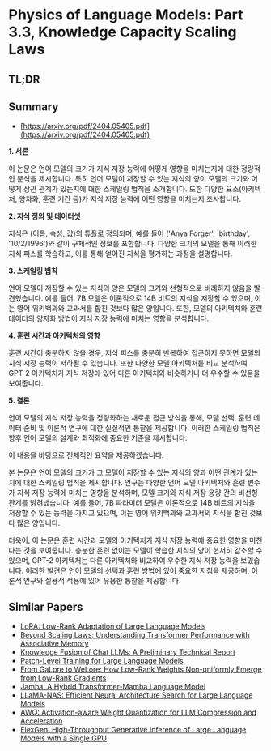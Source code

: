 # Physics of Language Models: Part 3.3, Knowledge Capacity Scaling Laws
## TL;DR
## Summary
- [https://arxiv.org/pdf/2404.05405.pdf](https://arxiv.org/pdf/2404.05405.pdf)

**1. 서론**

이 논문은 언어 모델의 크기가 지식 저장 능력에 어떻게 영향을 미치는지에 대한 정량적인 분석을 제시합니다. 특히 언어 모델이 저장할 수 있는 지식의 양이 모델의 크기와 어떻게 상관 관계가 있는지에 대한 스케일링 법칙을 소개합니다. 또한 다양한 요소(아키텍처, 양자화, 훈련 기간 등)가 지식 저장 능력에 어떤 영향을 미치는지 조사합니다.

**2. 지식 정의 및 데이터셋**

지식은 (이름, 속성, 값)의 튜플로 정의되며, 예를 들어 ('Anya Forger', 'birthday', '10/2/1996')와 같이 구체적인 정보를 포함합니다. 다양한 크기의 모델을 통해 이러한 지식 피스를 학습하고, 이를 통해 얻어진 지식을 평가하는 과정을 설명합니다.

**3. 스케일링 법칙**

언어 모델이 저장할 수 있는 지식의 양은 모델의 크기와 선형적으로 비례하지 않음을 발견했습니다. 예를 들어, 7B 모델은 이론적으로 14B 비트의 지식을 저장할 수 있으며, 이는 영어 위키백과와 교과서를 합친 것보다 많은 양입니다. 또한, 모델의 아키텍처와 훈련 데이터의 양자화 방법이 지식 저장 능력에 미치는 영향을 분석합니다.

**4. 훈련 시간과 아키텍처의 영향**

훈련 시간이 충분하지 않을 경우, 지식 피스를 충분히 반복하여 접근하지 못하면 모델의 지식 저장 능력이 저하될 수 있습니다. 또한 다양한 모델 아키텍처를 비교 분석하여 GPT-2 아키텍처가 지식 저장에 있어 다른 아키텍처와 비슷하거나 더 우수할 수 있음을 보여줍니다.

**5. 결론**

언어 모델의 지식 저장 능력을 정량화하는 새로운 접근 방식을 통해, 모델 선택, 훈련 데이터 준비 및 이론적 연구에 대한 실질적인 통찰을 제공합니다. 이러한 스케일링 법칙은 향후 언어 모델의 설계와 최적화에 중요한 기준을 제시합니다.

이 내용을 바탕으로 전체적인 요약을 제공하겠습니다.

본 논문은 언어 모델의 크기가 그 모델이 저장할 수 있는 지식의 양과 어떤 관계가 있는지에 대한 스케일링 법칙을 제시합니다. 연구는 다양한 언어 모델 아키텍처와 훈련 변수가 지식 저장 능력에 미치는 영향을 분석하며, 모델 크기와 지식 저장 용량 간의 비선형 관계를 밝혀냈습니다. 예를 들어, 7B 파라미터 모델은 이론적으로 14B 비트의 지식을 저장할 수 있는 능력을 가지고 있으며, 이는 영어 위키백과와 교과서의 지식을 합친 것보다 많은 양입니다.

더욱이, 이 논문은 훈련 시간과 모델의 아키텍처가 지식 저장 능력에 중요한 영향을 미친다는 것을 보여줍니다. 충분한 훈련 없이는 모델이 학습한 지식의 양이 현저히 감소할 수 있으며, GPT-2 아키텍처는 다른 아키텍처와 비교하여 우수한 지식 저장 능력을 보였습니다. 이러한 발견은 언어 모델의 선택과 훈련 방법에 있어 중요한 지침을 제공하며, 이론적 연구와 실용적 적용에 있어 유용한 통찰을 제공합니다.

## Similar Papers
- [LoRA: Low-Rank Adaptation of Large Language Models](2106.09685.md)
- [Beyond Scaling Laws: Understanding Transformer Performance with Associative Memory](2405.08707.md)
- [Knowledge Fusion of Chat LLMs: A Preliminary Technical Report](2402.16107.md)
- [Patch-Level Training for Large Language Models](2407.12665.md)
- [From GaLore to WeLore: How Low-Rank Weights Non-uniformly Emerge from Low-Rank Gradients](2407.11239.md)
- [Jamba: A Hybrid Transformer-Mamba Language Model](2403.19887.md)
- [LLaMA-NAS: Efficient Neural Architecture Search for Large Language Models](2405.18377.md)
- [AWQ: Activation-aware Weight Quantization for LLM Compression and Acceleration](2306.00978.md)
- [FlexGen: High-Throughput Generative Inference of Large Language Models with a Single GPU](2303.06865.md)

